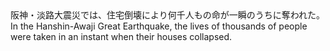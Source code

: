 <tr><td>阪神・淡路大震災では、住宅倒壊により何千人もの命が一瞬のうちに奪われた。<td><tr><tr><td>In the Hanshin-Awaji Great Earthquake, the lives of thousands of people were taken in an instant when their houses collapsed.<td><tr></table>

